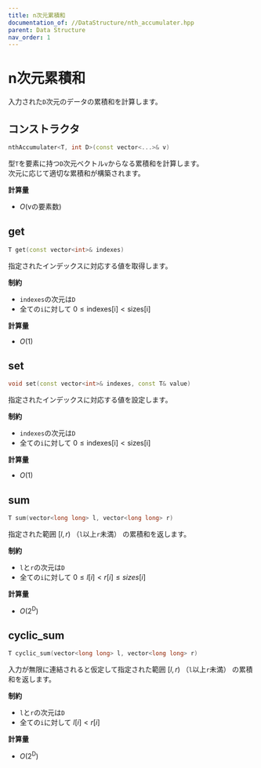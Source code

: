 ```yaml
---
title: n次元累積和
documentation_of: //DataStructure/nth_accumulater.hpp
parent: Data Structure
nav_order: 1
---
```


# n次元累積和
入力された`D`次元のデータの累積和を計算します。  

## コンストラクタ

```cpp
nthAccumulater<T, int D>(const vector<...>& v)
```
型`T`を要素に持つ`D`次元ベクトル`v`からなる累積和を計算します。  
次元に応じて適切な累積和が構築されます。

**計算量**
- $O(\text{vの要素数})$

## get
```cpp
T get(const vector<int>& indexes)
```
指定されたインデックスに対応する値を取得します。

**制約**
- `indexes`の次元は`D`
- 全ての`i`に対して $0 \leq \text{indexes[i]} \lt \text{sizes[i]}$


**計算量**
- $O(1)$

## set
```cpp
void set(const vector<int>& indexes, const T& value)
```
指定されたインデックスに対応する値を設定します。

**制約**
- `indexes`の次元は`D`
- 全ての`i`に対して $0 \leq \text{indexes[i]} \lt \text{sizes[i]}$

**計算量**
- $O(1)$

## sum
```cpp
T sum(vector<long long> l, vector<long long> r)
```
指定された範囲 $[l, r)$ （`l`以上`r`未満） の累積和を返します。

**制約**
- `l`と`r`の次元は`D`
- 全ての`i`に対して $0 \leq l[i] \lt r[i] \leq sizes[i]$

**計算量**
- $O(2^\text{D})$

## cyclic_sum
```cpp
T cyclic_sum(vector<long long> l, vector<long long> r)
```
入力が無限に連結されると仮定して指定された範囲 $[l, r)$ （`l`以上`r`未満） の累積和を返します。

**制約**
- `l`と`r`の次元は`D`
- 全ての`i`に対して $l[i] \lt r[i]$

**計算量**
- $O(2^\text{D})$